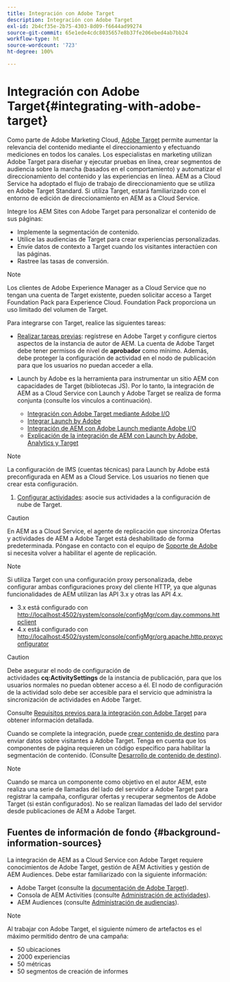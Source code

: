 ```yaml
---
title: Integración con Adobe Target
description: Integración con Adobe Target
exl-id: 2b4cf35e-2b75-4303-8d09-f6644ad99274
source-git-commit: 65e1ede4cdc8035657e8b37fe206ebed4ab7bb24
workflow-type: ht
source-wordcount: '723'
ht-degree: 100%

---
```


# Integración con Adobe Target{#integrating-with-adobe-target}

Como parte de Adobe Marketing Cloud, [Adobe Target](http://www.adobe.com/solutions/testing-targeting/testandtarget.html) permite aumentar la relevancia del contenido mediante el direccionamiento y efectuando mediciones en todos los canales. Los especialistas en marketing utilizan Adobe Target para diseñar y ejecutar pruebas en línea, crear segmentos de audiencia sobre la marcha (basados en el comportamiento) y automatizar el direccionamiento del contenido y las experiencias en línea. AEM as a Cloud Service ha adoptado el flujo de trabajo de direccionamiento que se utiliza en Adobe Target Standard. Si utiliza Target, estará familiarizado con el entorno de edición de direccionamiento en AEM as a Cloud Service.

Integre los AEM Sites con Adobe Target para personalizar el contenido de sus páginas:

* Implemente la segmentación de contenido.
* Utilice las audiencias de Target para crear experiencias personalizadas.
* Envíe datos de contexto a Target cuando los visitantes interactúen con las páginas.
* Rastree las tasas de conversión.

>[!NOTE]
>
>Los clientes de Adobe Experience Manager as a Cloud Service que no tengan una cuenta de Target existente, pueden solicitar acceso a Target Foundation Pack para Experience Cloud.  Foundation Pack proporciona un uso limitado del volumen de Target.


Para integrarse con Target, realice las siguientes tareas:

* [Realizar tareas previas](https://experienceleague.adobe.com/docs/experience-manager-65/administering/integration/target-requirements.html?lang=es): regístrese en Adobe Target y configure ciertos aspectos de la instancia de autor de AEM. La cuenta de Adobe Target debe tener permisos de nivel de **aprobador** como mínimo. Además, debe proteger la configuración de actividad en el nodo de publicación para que los usuarios no puedan acceder a ella.

* Launch by Adobe es la herramienta para instrumentar un sitio AEM con capacidades de Target (bibliotecas JS). Por lo tanto, la integración de AEM as a Cloud Service con Launch y Adobe Target se realiza de forma conjunta (consulte los vínculos a continuación).

   * [Integración con Adobe Target mediante Adobe I/O](https://experienceleague.adobe.com/docs/experience-manager-65/administering/integration/integration-ims-adobe-io.html?lang=es)
   * [Integrar Launch by Adobe](https://experienceleague.adobe.com/docs/experience-manager-learn/sites/integrations/adobe-launch-integration-tutorial-understand?lang=es)
   * [Integración de AEM con Adobe Launch mediante Adobe I/O](https://experienceleague.adobe.com/docs/experience-manager-learn/sites/integrations/experience-platform-launch/overview.html?lang=es)
   * [Explicación de la integración de AEM con Launch by Adobe, Analytics y Target](https://experienceleague.adobe.com/docs/experience-manager-learn/sites/integrations/experience-platform-launch/overview.html?lang=es)

>[!NOTE]
>
>La configuración de IMS (cuentas técnicas) para Launch by Adobe está preconfigurada en AEM as a Cloud Service. Los usuarios no tienen que crear esta configuración.

1. [Configurar actividades](https://experienceleague.adobe.com/docs/experience-manager-65/authoring/personalization/activitylib.html?lang=es): asocie sus actividades a la configuración de nube de Target.

>[!CAUTION]
>
>En AEM as a Cloud Service, el agente de replicación que sincroniza Ofertas y actividades de AEM a Adobe Target está deshabilitado de forma predeterminada. Póngase en contacto con el equipo de [Soporte de Adobe](https://helpx.adobe.com/es/contact/enterprise-support.ec.html#experience-manager) si necesita volver a habilitar el agente de replicación.

>[!NOTE]
>
>Si utiliza Target con una configuración proxy personalizada, debe configurar ambas configuraciones proxy del cliente HTTP, ya que algunas funcionalidades de AEM utilizan las API 3.x y otras las API 4.x.
>
>* 3.x está configurado con [http://localhost:4502/system/console/configMgr/com.day.commons.httpclient](http://localhost:4502/system/console/configMgr/com.day.commons.httpclient)
>* 4.x está configurado con [http://localhost:4502/system/console/configMgr/org.apache.http.proxyconfigurator](http://localhost:4502/system/console/configMgr/org.apache.http.proxyconfigurator)
>


>[!CAUTION]
>
>Debe asegurar el nodo de configuración de actividades **cq:ActivitySettings** de la instancia de publicación, para que los usuarios normales no puedan obtener acceso a él. El nodo de configuración de la actividad solo debe ser accesible para el servicio que administra la sincronización de actividades en Adobe Target.
>
>Consulte [Requisitos previos para la integración con Adobe Target](https://experienceleague.adobe.com/docs/experience-manager-65/administering/integration/target-requirements.html?lang=es#securing-the-activity-settings-node) para obtener información detallada.

Cuando se complete la integración, puede [crear contenido de destino](https://experienceleague.adobe.com/docs/experience-manager-65/authoring/personalization/content-targeting-touch.html?lang=es) para enviar datos sobre visitantes a Adobe Target. Tenga en cuenta que los componentes de página requieren un código específico para habilitar la segmentación de contenido. (Consulte [Desarrollo de contenido de destino](https://experienceleague.adobe.com/docs/experience-manager-65/developing/personlization/target.html?lang=es)).

>[!NOTE]
>
>Cuando se marca un componente como objetivo en el autor AEM, este realiza una serie de llamadas del lado del servidor a Adobe Target para registrar la campaña, configurar ofertas y recuperar segmentos de Adobe Target (si están configurados). No se realizan llamadas del lado del servidor desde publicaciones de AEM a Adobe Target.

## Fuentes de información de fondo {#background-information-sources}

La integración de AEM as a Cloud Service con Adobe Target requiere conocimientos de Adobe Target, gestión de AEM Activities y gestión de AEM Audiences. Debe estar familiarizado con la siguiente información:

* Adobe Target (consulte la [documentación de Adobe Target](https://experienceleague.adobe.com/docs/target/using/target-home.html?lang=es)).
* Consola de AEM Activities (consulte [Administración de actividades](https://experienceleague.adobe.com/docs/experience-manager-65/authoring/personalization/activitylib.html?lang=es)).
* AEM Audiences (consulte [Administración de audiencias](https://experienceleague.adobe.com/docs/experience-manager-65/authoring/personalization/managing-audiences.html?lang=es)).

>[!NOTE]
>
>Al trabajar con Adobe Target, el siguiente número de artefactos es el máximo permitido dentro de una campaña:
>
>* 50 ubicaciones
>* 2000 experiencias
>* 50 métricas
>* 50 segmentos de creación de informes

